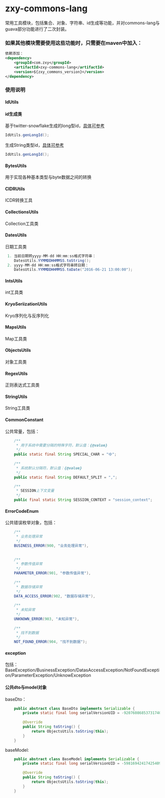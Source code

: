 # zxy-commons-lang
常用工具模块，包括集合、对象、字符串、id生成等功能，并对commons-lang与guava部分功能进行了二次封装。
### 如果其他模块需要使用这些功能时，只需要在maven中加入：
```xml
依赖添加：
<dependency>
    <groupId>com.zxy</groupId>
    <artifactId>zxy-commons-lang</artifactId>
    <version>${zxy_commons_version}</version>
</dependency>
```

### 使用说明
#### IdUtils
#### id生成类
基于twitter-snowflake生成的long型id，[具体可参考](http://www.lanindex.com/twitter-snowflake%EF%BC%8C64%E4%BD%8D%E8%87%AA%E5%A2%9Eid%E7%AE%97%E6%B3%95%E8%AF%A6%E8%A7%A3/)
```java
IdUtils.genLongId();
```

生成String类型id，[具体可参考](src/main/java/com/yyfq/commons/lang/idgenerator/UUIDUtils.java)
```java
IdUtils.genLongId();
```

#### BytesUtils
用于实现各种基本类型与byte数据之间的转换

#### CIDRUtils
ICDR转换工具

#### CollectionsUtils
Collection工具类

#### DatesUtils
日期工具类
```java
 1. 当前日期转yyyy-MM-dd HH:mm:ss格式字符串：
    DatesUtils.YYMMDDHHMMSS.toString();
 2. yyyy-MM-dd HH:mm:ss格式字符串转日期：
    DatesUtils.YYMMDDHHMMSS.toDate("2016-06-21 13:00:00");
```

#### IntsUtils
int工具类

#### KryoSeriizationUtils
Kryo序列化与反序列化

#### MapsUtils
Map工具类

#### ObjectsUtils
对象工具类

#### RegexUtils
正则表达式工具类

#### StringUtils
String工具类

#### CommonConstant
公共常量，包括：
```java
	/**
     * 用于系统中需要分隔的特殊字符，默认值：{@value}
     */
    public static final String SPECIAL_CHAR = "ゆ";
    
    /**
     * 系统默认分隔符，默认值：{@value}
     */
    public static final String DEFAULT_SPLIT = ",";

    /**
     * SESSION上下文变量
     */
    public final static String SESSION_CONTEXT = "session_context";
```

#### ErrorCodeEnum
公共错误枚举对象，包括：
```java
	/**
     * 业务处理异常
     */
    BUSINESS_ERROR(900, "业务处理异常"), 
    
    
    /**
     * 参数传值异常
     */
    PARAMETER_ERROR(901, "参数传值异常"), 
    
    /**
     * 数据存储异常
     */
    DATA_ACCESS_ERROR(902, "数据存储异常"), 
    
    /**
     * 未知异常
     */
    UNKNOWN_ERROR(903, "未知异常"), 
    
    /**
     * 找不到数据
     */
    NOT_FOUND_ERROR(904, "找不到数据");
```

#### exception
包括：BaseException/BusinessException/DatasAccessException/NotFoundException/ParameterException/UnknowException

#### 公共dto与model对象
baseDto：
```java
	public abstract class BaseDto implements Serializable {
	    private static final long serialVersionUID = -9207608685373174069L;
	
	    @Override
	    public String toString() {
	        return ObjectsUtils.toString(this);
	    }
	}
```

baseModel:
```java
	public abstract class BaseModel implements Serializable {
	    private static final long serialVersionUID = -5981694241742540962L;
	    
	    @Override
	    public String toString() {
	        return ObjectsUtils.toString(this);
	    }
	}
```

